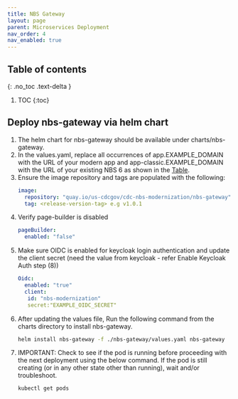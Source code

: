 ```yaml
---
title: NBS Gateway
layout: page
parent: Microservices Deployment
nav_order: 4
nav_enabled: true
---
```


## Table of contents
{: .no_toc .text-delta }

1. TOC
{:toc}

## Deploy nbs-gateway via helm chart

1. The helm chart for nbs-gateway should be available under charts/nbs-gateway.
2. In the values.yaml, replace all occurrences of app.EXAMPLE_DOMAIN with the URL of your modern app and app-classic.EXAMPLE_DOMAIN with the URL of your existing NBS 6 as shown in the [Table](/just-the-doc/docs/4_initial_kubernetes_deployment/1_nginx_ingress_deployment.html#deploy-nginx-ingress-controller-on-the-kubernetes-cluster). 
3. Ensure the image repository and tags are populated with the following:
   ```yaml
   image:
     repository: "quay.io/us-cdcgov/cdc-nbs-modernization/nbs-gateway"
     tag: <release-version-tag> e.g v1.0.1
   ```
4. Verify page-builder is disabled
   ```yaml
   pageBuilder:
     enabled: "false"
   ```
5. Make sure OIDC is enabled for keycloak login authentication and update the client secret (need the value from keycloak - refer Enable Keycloak Auth step (8))
   ```yaml
   Oidc:
     enabled: "true"
     client:
      id: "nbs-modernization"
      secret:"EXAMPLE_OIDC_SECRET"
   ```
6. After updating the values file, Run the following command from the charts directory to install nbs-gateway.
   ```bash
   helm install nbs-gateway -f ./nbs-gateway/values.yaml nbs-gateway
   ```
7. IMPORTANT: Check to see if the pod is running before proceeding with the next deployment using the below command. If the pod is still creating (or in any other state other than running), wait and/or troubleshoot.
   ```bash
   kubectl get pods
   ```
